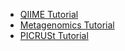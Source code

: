 
* [QIIME Tutorial](https://github.com/mlangill/microbiome_helper/wiki/16S-tutorial-(chemerin))
* [Metagenomics Tutorial](https://github.com/mlangill/microbiome_helper/wiki/Metagenomics-Tutorial)  
* [PICRUSt Tutorial](https://github.com/mlangill/microbiome_helper/wiki/CBW-2016-PICRUSt-tutorial)
